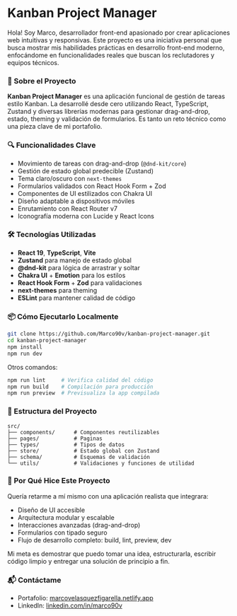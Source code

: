 # Kanban Project Manager

Hola! Soy Marco, desarrollador front-end apasionado por crear aplicaciones web intuitivas y responsivas. Este proyecto es una iniciativa personal que busca mostrar mis habilidades prácticas en desarrollo front-end moderno, enfocándome en funcionalidades reales que buscan los reclutadores y equipos técnicos.

### 🧩 Sobre el Proyecto

**Kanban Project Manager** es una aplicación funcional de gestión de tareas estilo Kanban. La desarrollé desde cero utilizando React, TypeScript, Zustand y diversas librerías modernas para gestionar drag-and-drop, estado, theming y validación de formularios. Es tanto un reto técnico como una pieza clave de mi portafolio.

### 🔍 Funcionalidades Clave

* Movimiento de tareas con drag-and-drop (`@dnd-kit/core`)
* Gestión de estado global predecible (Zustand)
* Tema claro/oscuro con `next-themes`
* Formularios validados con React Hook Form + Zod
* Componentes de UI estilizados con Chakra UI
* Diseño adaptable a dispositivos móviles
* Enrutamiento con React Router v7
* Iconografía moderna con Lucide y React Icons

### 🛠️ Tecnologías Utilizadas

* **React 19**, **TypeScript**, **Vite**
* **Zustand** para manejo de estado global
* **@dnd-kit** para lógica de arrastrar y soltar
* **Chakra UI** + **Emotion** para los estilos
* **React Hook Form** + **Zod** para validaciones
* **next-themes** para theming
* **ESLint** para mantener calidad de código

### 📦 Cómo Ejecutarlo Localmente

```bash
git clone https://github.com/Marco90v/kanban-project-manager.git
cd kanban-project-manager
npm install
npm run dev
```

Otros comandos:

```bash
npm run lint     # Verifica calidad del código
npm run build    # Compilación para producción
npm run preview  # Previsualiza la app compilada
```

### 📁 Estructura del Proyecto

```
src/
├── components/      # Componentes reutilizables
├── pages/           # Paginas
├── types/           # Tipos de datos
├── store/           # Estado global con Zustand
├── schema/          # Esquemas de validación
└── utils/           # Validaciones y funciones de utilidad
```

### 🎯 Por Qué Hice Este Proyecto

Quería retarme a mí mismo con una aplicación realista que integrara:

* Diseño de UI accesible
* Arquitectura modular y escalable
* Interacciones avanzadas (drag-and-drop)
* Formularios con tipado seguro
* Flujo de desarrollo completo: build, lint, preview, dev

Mi meta es demostrar que puedo tomar una idea, estructurarla, escribir código limpio y entregar una solución de principio a fin.

### 📬 Contáctame

* Portafolio: [marcovelasquezfigarella.netlify.app](https://marcovelasquezfigarella.netlify.app/)
* LinkedIn: [linkedin.com/in/marco90v](https://linkedin.com/in/marco90v)
